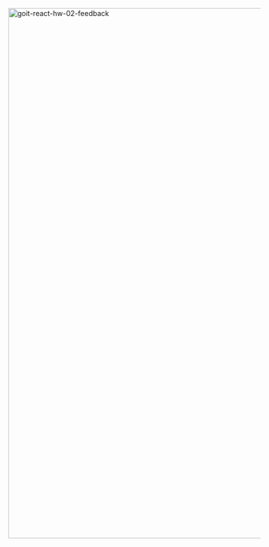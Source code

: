 <a href="https://gyazo.com/53c4210c7804f0b52fc045be479e2469"><img src="https://i.gyazo.com/53c4210c7804f0b52fc045be479e2469.png" alt="goit-react-hw-02-feedback" width="1058"/></a>
